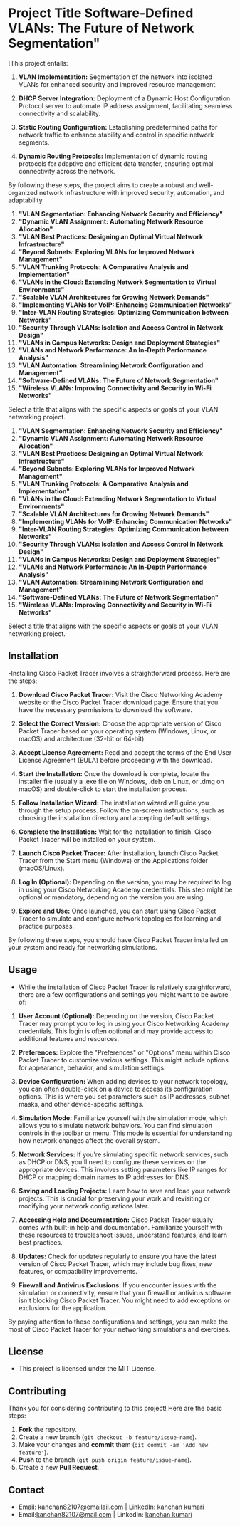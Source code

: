 # Project Title Software-Defined VLANs: The Future of Network Segmentation"

[This project entails:

1. **VLAN Implementation:** Segmentation of the network into isolated VLANs for enhanced security and improved resource management.

2. **DHCP Server Integration:** Deployment of a Dynamic Host Configuration Protocol server to automate IP address assignment, facilitating seamless connectivity and scalability.

3. **Static Routing Configuration:** Establishing predetermined paths for network traffic to enhance stability and control in specific network segments.

4. **Dynamic Routing Protocols:** Implementation of dynamic routing protocols for adaptive and efficient data transfer, ensuring optimal connectivity across the network.

By following these steps, the project aims to create a robust and well-organized network infrastructure with improved security, automation, and adaptability.
1. **"VLAN Segmentation: Enhancing Network Security and Efficiency"**
2. **"Dynamic VLAN Assignment: Automating Network Resource Allocation"**
3. **"VLAN Best Practices: Designing an Optimal Virtual Network Infrastructure"**
4. **"Beyond Subnets: Exploring VLANs for Improved Network Management"**
5. **"VLAN Trunking Protocols: A Comparative Analysis and Implementation"**
6. **"VLANs in the Cloud: Extending Network Segmentation to Virtual Environments"**
7. **"Scalable VLAN Architectures for Growing Network Demands"**
8. **"Implementing VLANs for VoIP: Enhancing Communication Networks"**
9. **"Inter-VLAN Routing Strategies: Optimizing Communication between Networks"**
10. **"Security Through VLANs: Isolation and Access Control in Network Design"**
11. **"VLANs in Campus Networks: Design and Deployment Strategies"**
12. **"VLANs and Network Performance: An In-Depth Performance Analysis"**
13. **"VLAN Automation: Streamlining Network Configuration and Management"**
14. **"Software-Defined VLANs: The Future of Network Segmentation"**
15. **"Wireless VLANs: Improving Connectivity and Security in Wi-Fi Networks"**

Select a title that aligns with the specific aspects or goals of your VLAN networking project.
1. **"VLAN Segmentation: Enhancing Network Security and Efficiency"**
2. **"Dynamic VLAN Assignment: Automating Network Resource Allocation"**
3. **"VLAN Best Practices: Designing an Optimal Virtual Network Infrastructure"**
4. **"Beyond Subnets: Exploring VLANs for Improved Network Management"**
5. **"VLAN Trunking Protocols: A Comparative Analysis and Implementation"**
6. **"VLANs in the Cloud: Extending Network Segmentation to Virtual Environments"**
7. **"Scalable VLAN Architectures for Growing Network Demands"**
8. **"Implementing VLANs for VoIP: Enhancing Communication Networks"**
9. **"Inter-VLAN Routing Strategies: Optimizing Communication between Networks"**
10. **"Security Through VLANs: Isolation and Access Control in Network Design"**
11. **"VLANs in Campus Networks: Design and Deployment Strategies"**
12. **"VLANs and Network Performance: An In-Depth Performance Analysis"**
13. **"VLAN Automation: Streamlining Network Configuration and Management"**
14. **"Software-Defined VLANs: The Future of Network Segmentation"**
15. **"Wireless VLANs: Improving Connectivity and Security in Wi-Fi Networks"**

Select a title that aligns with the specific aspects or goals of your VLAN networking project.
## Installation
-Installing Cisco Packet Tracer involves a straightforward process. Here are the steps:

1. **Download Cisco Packet Tracer:**
   Visit the Cisco Networking Academy website or the Cisco Packet Tracer download page. Ensure that you have the necessary permissions to download the software.

2. **Select the Correct Version:**
   Choose the appropriate version of Cisco Packet Tracer based on your operating system (Windows, Linux, or macOS) and architecture (32-bit or 64-bit).

3. **Accept License Agreement:**
   Read and accept the terms of the End User License Agreement (EULA) before proceeding with the download.

4. **Start the Installation:**
   Once the download is complete, locate the installer file (usually a .exe file on Windows, .deb on Linux, or .dmg on macOS) and double-click to start the installation process.

5. **Follow Installation Wizard:**
   The installation wizard will guide you through the setup process. Follow the on-screen instructions, such as choosing the installation directory and accepting default settings.

6. **Complete the Installation:**
   Wait for the installation to finish. Cisco Packet Tracer will be installed on your system.

7. **Launch Cisco Packet Tracer:**
   After installation, launch Cisco Packet Tracer from the Start menu (Windows) or the Applications folder (macOS/Linux).

8. **Log In (Optional):**
   Depending on the version, you may be required to log in using your Cisco Networking Academy credentials. This step might be optional or mandatory, depending on the version you are using.

9. **Explore and Use:**
   Once launched, you can start using Cisco Packet Tracer to simulate and configure network topologies for learning and practice purposes.

By following these steps, you should have Cisco Packet Tracer installed on your system and ready for networking simulations.
## Usage
- While the installation of Cisco Packet Tracer is relatively straightforward, there are a few configurations and settings you might want to be aware of:

1. **User Account (Optional):**
   Depending on the version, Cisco Packet Tracer may prompt you to log in using your Cisco Networking Academy credentials. This login is often optional and may provide access to additional features and resources.

2. **Preferences:**
   Explore the "Preferences" or "Options" menu within Cisco Packet Tracer to customize various settings. This might include options for appearance, behavior, and simulation settings.

3. **Device Configuration:**
   When adding devices to your network topology, you can often double-click on a device to access its configuration options. This is where you set parameters such as IP addresses, subnet masks, and other device-specific settings.

4. **Simulation Mode:**
   Familiarize yourself with the simulation mode, which allows you to simulate network behaviors. You can find simulation controls in the toolbar or menu. This mode is essential for understanding how network changes affect the overall system.

5. **Network Services:**
   If you're simulating specific network services, such as DHCP or DNS, you'll need to configure these services on the appropriate devices. This involves setting parameters like IP ranges for DHCP or mapping domain names to IP addresses for DNS.

6. **Saving and Loading Projects:**
   Learn how to save and load your network projects. This is crucial for preserving your work and revisiting or modifying your network configurations later.

7. **Accessing Help and Documentation:**
   Cisco Packet Tracer usually comes with built-in help and documentation. Familiarize yourself with these resources to troubleshoot issues, understand features, and learn best practices.

8. **Updates:**
   Check for updates regularly to ensure you have the latest version of Cisco Packet Tracer, which may include bug fixes, new features, or compatibility improvements.

9. **Firewall and Antivirus Exclusions:**
   If you encounter issues with the simulation or connectivity, ensure that your firewall or antivirus software isn't blocking Cisco Packet Tracer. You might need to add exceptions or exclusions for the application.

By paying attention to these configurations and settings, you can make the most of Cisco Packet Tracer for your networking simulations and exercises.
## License
- This project is licensed under the MIT License. 

## Contributing
Thank you for considering contributing to this project! Here are the basic steps:
1. **Fork** the repository.
2. Create a new branch (`git checkout -b feature/issue-name`).
3. Make your changes and **commit** them (`git commit -am 'Add new feature'`).
4. **Push** to the branch (`git push origin feature/issue-name`).
5. Create a new **Pull Request**.

## Contact
- Email: [kanchan82107@emailail.com](mailto:your@mail.com) | LinkedIn: [kanchan kumari](https://www.linkedin.com/in/your-address/)
- Email:[kanchan82107@mail.com](mailto:your1@mail.com) | LinkedIn: [kanchan kumari](https://www.linkedin.com/in/your-address2/)
